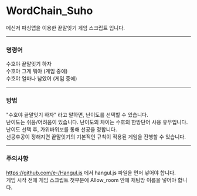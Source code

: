 # WordChain_Suho
메신저 파싱앱을 이용한 끝말잇기 게임 스크립트 입니다.
<hr>
<h3>명령어</h3>

수호야 끝말잇기 하자<br>
수호야 그게 뭐야 (게임 중에)<br>
수호야 얼마나 남았어 (게임 중에)<br>
<hr>
<h3>방법</h3>

"수호야 끝말잇기 하자" 라고 말하면, 난이도를 선택할 수 있습니다.<br>
난이도는 쉬움/어려움이 있습니다. 난이도의 차이는 수호의 한방단어 사용 유무입니다.<br>
난이도 선택 후, 가위바위보를 통해 선공을 정합니다.<br>
선공후공이 정해지면 끝말잇기의 기본적인 규칙이 적용된 게임을 진행할 수 있습니다.<br>
<hr>
<h3>주의사항</h3>

https://github.com/e-/Hangul.js 에서 hangul.js 파일을 먼저 넣어야 합니다.<br>
게임 시작 전에 게임 스크립트 첫부분에 Allow_room 안에 채팅방 이름을 넣어야 합니다.

